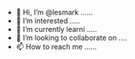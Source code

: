 - 👋 Hi, I’m @lesmark ......
- 👀 I’m interested .....
- 🌱 I’m currently learni .....
- 💞️ I’m looking to collaborate on ....
- 📫 How to reach me ......

<!---
lesmark/lesmark is a ✨ special ✨ repository because its `README.md` (this file) appears on your GitHub profile.
You can click the Preview link to take a look at your changes.
--->
